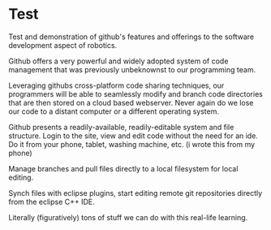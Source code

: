 Test
====

Test and demonstration of github's features and offerings to the software development aspect of robotics.

Github offers a very powerful and widely adopted system of code management that was previously unbeknownst to our programming team.

Leveraging githubs cross-platform code sharing techniques, our programmers will be able to seamlessly modify and branch code directories that are then stored on a cloud based webserver. Never again do we lose our code to a distant computer or a different operating system. 

Github presents a readily-available, readily-editable system and file structure. Login to the site, view and edit code without the need for an ide. Do it from your phone, tablet, washing machine, etc. (i wrote this from my phone)

Manage branches and pull files directly to a local filesystem for local editing.

Synch files with eclipse plugins, start editing remote git repositories directly from the eclipse C++ IDE.

Literally (figuratively) tons of stuff we can do with this real-life learning.

